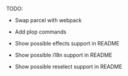 TODO:

- Swap parcel with webpack

- Add plop commands
- Show possible effects support in README
- Show possible i18n support in README
- Show possible reselect support in README
